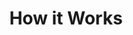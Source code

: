 ---
title: "How it Works"
header:
  classes: "decor decor-bottom decor-rc-candy"
  background: false
  hero: "<span class=\"text-rc-candy\">Real Change</span> in Wigan & Leigh **How it Works**"
footer:
  classes: "footer-withcityscape"
intro:
  body: |
    **Real change is a fund for Wigan & Leigh that pays for items that local people need to get off and stay off the street.**
  button:
    url: "#DONATE"
    text: "Donate and make a real change"
where:
  heading: "Where does the money go?"
  body: |
    Lorem ipsum dolor sit amet, consectetur adipiscing elit, sed do eiusmod tempor incididunt ut labore et dolore magna aliqua.
  stat1:
    image: "/assets/uploads/stat-pie-85.png"
    count: "85%"
    text: "Goes to the individual"
  stat2:
    image: "/assets/uploads/stat-pie-10.png"
    count: "10%"
    text: "Goes to the running of Real Change"
  stat3:
    image: "/assets/uploads/stat-pie-5.png"
    count: "5%"
    text: "Goes to Just Giving"
how:
  heading: "How will my donation be spent?"
  body: |
    Your donation joins the central Real Change funding pot. **[Local charities](#todo)** and organisations work directly with individuals who are homeless, and apply for funds to pay for items they need. Depending on the amount needed, there are two levels of fund requests:
  card1:
    heading: "Under £100"
    subheading: "(e.g. Education or training courses, furniture or househould items, clothes for interviews)"
    body: |
      If the request is for under £100, Real Change partner agencies can submit an online application.

      This excludes cash, emergency accommodation, food or other items which are available for free elsewhere.
  card2:
    heading: "Over £100"
    subheading: "(e.g. Deposit or rent, furnishings for a flat, white goods over £100)"
    body: |
      If the request is for over £100, the application must be agreed by the Real Change panel.

      The Real Change panel includes: Lorem ipsum dolor sit amet, lorem ipsum dolor sit amet, lorem ipsum dolor sti amet.
  button:
    url: "#DONATE"
    text: "Donate and make a real change"

---